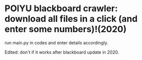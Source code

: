 # POlYU blackboard crawler: download all files in a click (and enter some numbers)!(2020)
run main.py in codes and enter details accordingly.

Edited: don't if it works after blackboard update in 2020.

